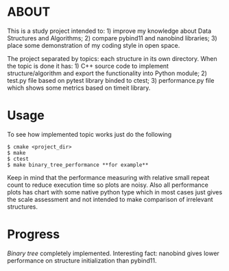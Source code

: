 ABOUT
=====

This is a study project intended to:
    1) improve my knowledge about Data Structures and Algorithms;
    2) compare pybind11 and nanobind libraries;
    3) place some demonstration of my coding style in open space.

The project separated by topics: each structure in its own directory. When the topic is done it has:
    1) C++ source code to implement structure/algorithm and export the functionality into Python module;
    2) test.py file based on pytest library binded to ctest;
    3) performance.py file which shows some metrics based on timeit library.

Usage
=====

To see how implemented topic works just do the following

    $ cmake <project_dir>
    $ make
    $ ctest
    $ make binary_tree_performance **for example**

Keep in mind that the performance measuring with relative small repeat count to reduce execution time so plots are noisy. Also all performance plots has chart with some native python type which in most cases just gives the scale assessment and not intended to make comparison of irrelevant structures.

Progress
========

*Binary tree* completely implemented. Interesting fact: nanobind gives lower performance on structure initialization than pybind11.


